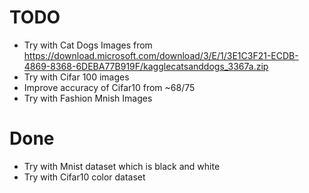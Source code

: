 # TODO

- Try with Cat Dogs Images from https://download.microsoft.com/download/3/E/1/3E1C3F21-ECDB-4869-8368-6DEBA77B919F/kagglecatsanddogs_3367a.zip
- Try with Cifar 100 images
- Improve accuracy of Cifar10 from ~68/75
- Try with Fashion Mnish Images
# Done

- Try with Mnist dataset which is black and white
- Try with Cifar10 color dataset
